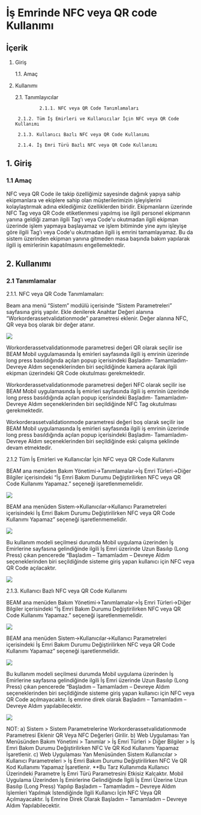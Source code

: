 # İş Emrinde NFC veya QR code Kullanımı

## İçerik

1. Giriş

	1.1. Amaç 

2. Kullanımı

	2.1. Tanımlayıcılar 

                2.1.1. NFC veya QR Code Tanımlamaları

		2.1.2. Tüm İş Emirleri ve Kullanıcılar İçin NFC veya QR Code Kullanımı

		2.1.3. Kullanıcı Bazlı NFC veya QR Code Kullanımı 

		2.1.4. İş Emri Türü Bazlı NFC veya QR Code Kullanımı

## 1. Giriş

### 1.1 Amaç

NFC veya QR Code ile takip özelliğimiz sayesinde dağınık yapıya sahip ekipmanlara ve ekiplere sahip olan müşterilerimizin işleyişlerini kolaylaştırmak adına eklediğimiz özelliklerden biridir. Ekipmanların üzerinde NFC Tag veya QR Code etiketlenmesi yapılmış ise ilgili personel ekipmanın yanına geldiği zaman ilgili Tag’ı veya Code'u okutmadan ilgili ekipman üzerinde işlem yapmaya başlayamaz ve işlem bitiminde yine aynı işleyişe göre ilgili Tag’ı veya Code'u okutmadan ilgili iş emrini tamamlayamaz.
Bu da sistem üzerinden ekipman yanına gitmeden masa başında bakım yapılarak ilgili iş emirlerinin kapatılmasını engellemektedir.


## 2. Kullanımı

### 2.1 Tanımlamalar

2.1.1. NFC veya QR Code Tanımlamaları:

Beam ana menü “Sistem” modülü içerisinde “Sistem Parametreleri” sayfasına giriş yapılır. Ekle denilerek Anahtar Değeri alanına “Workorderassetvalidationmode” parametresi eklenir. Değer alanına NFC, QR veya boş olarak bir değer atanır.


![](https://docsbimser.blob.core.windows.net/imagecontainer/NFC1-aa7188da-cc35-4c31-90b8-683baeb0818d.png)

Workorderassetvalidationmode parametresi değeri QR olarak seçilir ise BEAM Mobil uygulamasında İş emirleri sayfasında ilgili iş emrinin üzerinde long press basıldığında açılan popup içerisindeki Başladım- Tamamladım-Devreye Aldım seçeneklerinden biri seçildiğinde kamera açılarak ilgili ekipman üzerindeki QR Code okutulması gerekmektedir.

Workorderassetvalidationmode parametresi değeri NFC olarak seçilir ise BEAM Mobil uygulamasında İş emirleri sayfasında ilgili iş emrinin üzerinde long press basıldığında açılan popup içerisindeki Başladım- Tamamladım-Devreye Aldım seçeneklerinden biri seçildiğinde NFC Tag okutulması gerekmektedir.

Workorderassetvalidationmode parametresi değeri boş olarak seçilir ise BEAM Mobil uygulamasında İş emirleri sayfasında ilgili iş emrinin üzerinde long press basıldığında açılan popup içerisindeki Başladım- Tamamladım-Devreye Aldım seçeneklerinden biri seçildiğinde eski çalışma şeklinde devam etmektedir.

2.1.2 Tüm İş Emirleri ve Kullanıcılar İçin NFC veya QR Code Kullanımı

BEAM ana menüden Bakım Yönetimi→Tanımlamalar→İş Emri Türleri→Diğer Bilgiler içerisindeki “İş Emri Bakım Durumu Değiştirilirken NFC veya QR Code Kullanımı Yapamaz.” seçeneği işaretlenmemelidir.

![](https://docsbimser.blob.core.windows.net/imagecontainer/NFC2-dc189ea3-6258-4063-999b-a3a1fb135f9e.png)

BEAM ana menüden Sistem→Kullanıcılar→Kullanıcı Parametreleri içerisindeki İş Emri Bakım Durumu Değiştirilirken NFC veya QR Code Kullanımı Yapamaz” seçeneği işaretlenmemelidir.

![](https://docsbimser.blob.core.windows.net/imagecontainer/NFC3-4080d957-6e1a-4e21-92ad-2c069d068711.png)

Bu kullanım modeli seçilmesi durumda Mobil uygulama üzerinden İş Emirlerine sayfasına gelindiğinde ilgili İş Emri üzerinde Uzun Basılıp (Long Press) çıkan pencerede “Başladım – Tamamladım – Devreye Aldım seçeneklerinden biri seçildiğinde sisteme giriş yapan kullanıcı için NFC veya QR Code açılacaktır.

![](https://docsbimser.blob.core.windows.net/imagecontainer/NFC4-ac09061a-5acb-4533-9a01-756b5b6ce32c.png)

2.1.3. Kullanıcı Bazlı NFC veya QR Code Kullanımı

BEAM ana menüden Bakım Yönetimi→Tanımlamalar→İş Emri Türleri→Diğer Bilgiler içerisindeki “İş Emri Bakım Durumu Değiştirilirken NFC veya QR Code Kullanımı Yapamaz.” seçeneği işaretlenmemelidir.

![](https://docsbimser.blob.core.windows.net/imagecontainer/NFC5-4c813ae7-6405-40df-9d2f-437cc3006e59.png)

BEAM ana menüden Sistem→Kullanıcılar→Kullanıcı Parametreleri içerisindeki İş Emri Bakım Durumu Değiştirilirken NFC veya QR Code Kullanımı Yapamaz” seçeneği işaretlenmelidir.

![](https://docsbimser.blob.core.windows.net/imagecontainer/NFC7-6b3b4b1a-abe3-40c9-b0d4-1589c1d60580.png)

Bu kullanım modeli seçilmesi durumda Mobil uygulama üzerinden İş Emirlerine sayfasına gelindiğinde ilgili İş Emri üzerinde Uzun Basılıp (Long Press) çıkan pencerede “Başladım – Tamamladım – Devreye Aldım seçeneklerinden biri seçildiğinde sisteme giriş yapan kullanıcı için NFC veya QR Code açılmayacaktır. İş emrine direk olarak Başladım – Tamamladım – Devreye Aldım yapılabilecektir.

![](https://docsbimser.blob.core.windows.net/imagecontainer/NFC8-a601ab81-4834-41a7-bd50-9064128465a2.png)

NOT:
a) Sistem > Sistem Parametrelerine Workorderassetvalidationmode Parametresi Eklenir QR Veya NFC Değerleri Girilir.
b) Web Uygulaması Yan Menüsünden Bakım Yönetimi > Tanımlar > İş Emri Türleri > Diğer Bilgiler > İş Emri Bakım Durumu Değiştirilirken NFC Ve QR
Kod Kullanımı Yapamaz İşaretlenir.
c) Web Uygulaması Yan Menüsünden Sistem Kullanıcılar > Kullanıcı Parametreleri > İş Emri Bakım Durumu Değiştirilirken NFC Ve QR Kod Kullanımı
Yapamaz İşaretlenir.
**Bu Tarz Kullanımda Kullanıcı Üzerindeki Parametre İş Emri Türü Parametresini Etkisiz Kalcaktır. Mobil Uygulama Üzerinden İş Emirlerine Gelindiğinde İlgili İş Emri Üzerine Uzun Basılıp (Long Press) Yapılıp Başladım – Tamamladım – Devreye Aldım İşlemleri Yapılmak İstendiğinde İlgili Kullanıcı İçin NFC Veya QR Açılmayacaktır. İş Emrine Direk Olarak Başladım – Tamamladım – Devreye Aldım Yapılabilecektir.

